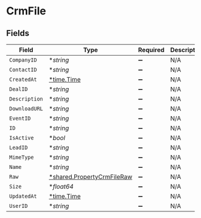# CrmFile


## Fields

| Field                                                                          | Type                                                                           | Required                                                                       | Description                                                                    |
| ------------------------------------------------------------------------------ | ------------------------------------------------------------------------------ | ------------------------------------------------------------------------------ | ------------------------------------------------------------------------------ |
| `CompanyID`                                                                    | **string*                                                                      | :heavy_minus_sign:                                                             | N/A                                                                            |
| `ContactID`                                                                    | **string*                                                                      | :heavy_minus_sign:                                                             | N/A                                                                            |
| `CreatedAt`                                                                    | [*time.Time](https://pkg.go.dev/time#Time)                                     | :heavy_minus_sign:                                                             | N/A                                                                            |
| `DealID`                                                                       | **string*                                                                      | :heavy_minus_sign:                                                             | N/A                                                                            |
| `Description`                                                                  | **string*                                                                      | :heavy_minus_sign:                                                             | N/A                                                                            |
| `DownloadURL`                                                                  | **string*                                                                      | :heavy_minus_sign:                                                             | N/A                                                                            |
| `EventID`                                                                      | **string*                                                                      | :heavy_minus_sign:                                                             | N/A                                                                            |
| `ID`                                                                           | **string*                                                                      | :heavy_minus_sign:                                                             | N/A                                                                            |
| `IsActive`                                                                     | **bool*                                                                        | :heavy_minus_sign:                                                             | N/A                                                                            |
| `LeadID`                                                                       | **string*                                                                      | :heavy_minus_sign:                                                             | N/A                                                                            |
| `MimeType`                                                                     | **string*                                                                      | :heavy_minus_sign:                                                             | N/A                                                                            |
| `Name`                                                                         | **string*                                                                      | :heavy_minus_sign:                                                             | N/A                                                                            |
| `Raw`                                                                          | [*shared.PropertyCrmFileRaw](../../../pkg/models/shared/propertycrmfileraw.md) | :heavy_minus_sign:                                                             | N/A                                                                            |
| `Size`                                                                         | **float64*                                                                     | :heavy_minus_sign:                                                             | N/A                                                                            |
| `UpdatedAt`                                                                    | [*time.Time](https://pkg.go.dev/time#Time)                                     | :heavy_minus_sign:                                                             | N/A                                                                            |
| `UserID`                                                                       | **string*                                                                      | :heavy_minus_sign:                                                             | N/A                                                                            |